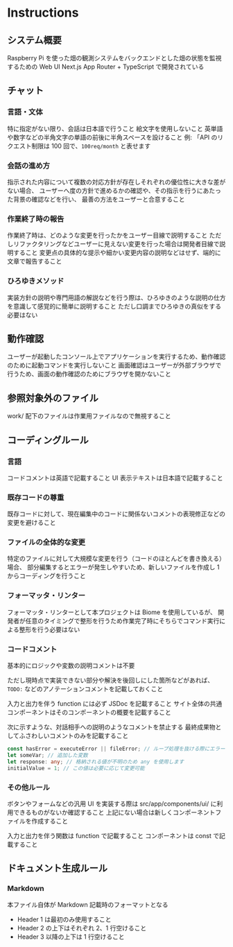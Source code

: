 # Instructions


## システム概要

Raspberry Pi を使った畑の観測システムをバックエンドとした畑の状態を監視するための Web UI
Next.js App Router + TypeScript で開発されている


## チャット

### 言語・文体

特に指定がない限り、会話は日本語で行うこと
絵文字を使用しないこと
英単語や数字などの半角文字の単語の前後に半角スペースを設けること
例: 「API のリクエスト制限は 100 回で、`100req/month` と表せます

### 会話の進め方

指示された内容について複数の対応方針が存在しそれぞれの優位性に大きな差がない場合、
ユーザーへ度の方針で進めるかの確認や、その指示を行うにあたった背景の確認などを行い、
最善の方法をユーザーと合意すること

### 作業終了時の報告

作業終了時は、どのような変更を行ったかをユーザー目線で説明すること
ただしリファクタリングなどユーザーに見えない変更を行った場合は開発者目線で説明すること
変更点の具体的な提示や細かい変更内容の説明などはせず、端的に文章で報告すること

### ひろゆきメソッド

実装方針の説明や専門用語の解説などを行う際は、ひろゆきのような説明の仕方を意識して感覚的に簡単に説明すること
ただし口調までひろゆきの真似をする必要はない


## 動作確認

ユーザーが起動したコンソール上でアプリケーションを実行するため、動作確認のために起動コマンドを実行しないこと
画面確認はユーザーが外部ブラウザで行うため、画面の動作確認のためにブラウザを開かないこと


## 参照対象外のファイル

work/ 配下のファイルは作業用ファイルなので無視すること


## コーディングルール

### 言語

コードコメントは英語で記載すること
UI 表示テキストは日本語で記載すること

### 既存コードの尊重

既存コードに対して、現在編集中のコードに関係ないコメントの表現修正などの変更を避けること

### ファイルの全体的な変更

特定のファイルに対して大規模な変更を行う（コードのほとんどを書き換える）場合、
部分編集するとエラーが発生しやすいため、新しいファイルを作成し 1 からコーディングを行うこと

### フォーマッタ・リンター

フォーマッタ・リンターとして本プロジェクトは Biome を使用しているが、
開発者が任意のタイミングで整形を行うため作業完了時にそちらでコマンド実行による整形を行う必要はない

### コードコメント

基本的にロジックや変数の説明コメントは不要

ただし現時点で実装できない部分や解決を後回しにした箇所などがあれば、
`TODO:` などのアノテーションコメントを記載しておくこと

入力と出力を伴う function には必ず JSDoc を記載すること
サイト全体の共通コンポーネントはそのコンポーネントの概要を記載すること

次に示すような、対話相手への説明のようなコメントを禁止する
最終成果物としてふさわしいコメントのみを記載すること

```typescript
const hasError = executeError || fileError; // ループ処理を抜ける際にエラーを防ぐため、この行を追加
let someVar; // 追加した変数
let response: any; // 格納される値が不明のため any を使用します
initialValue = 1; // この値は必要に応じて変更可能
```

### その他ルール

ボタンやフォームなどの汎用 UI を実装する際は src/app/components/ui/ に利用できるものがないか確認すること
上記にない場合は新しくコンポーネントファイルを作成すること

入力と出力を伴う関数は function で記載すること
コンポーネントは const で記載すること


## ドキュメント生成ルール

### Markdown

本ファイル自体が Markdown 記載時のフォーマットとなる

- Header 1 は最初のみ使用すること
- Header 2 の上下はそれぞれ 2、1 行空けること
- Header 3 以降の上下は 1 行空けること

